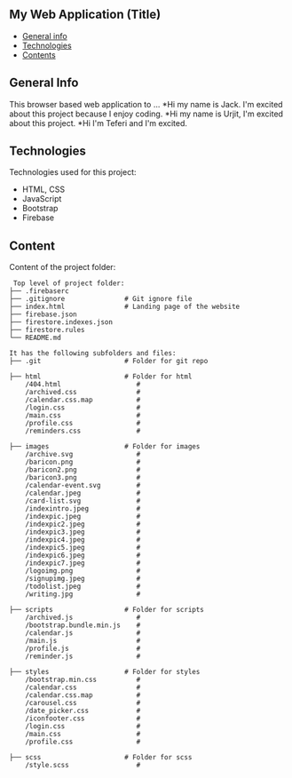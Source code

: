 ## My Web Application (Title)

* [General info](#general-info)
* [Technologies](#technologies)
* [Contents](#content)

## General Info
This browser based web application to ...
*Hi my name is Jack. I'm excited about this project because I enjoy coding.
*Hi my name is Urjit, I'm excited about this project.
*Hi I'm Teferi and I'm excited.
	
## Technologies
Technologies used for this project:
* HTML, CSS
* JavaScript
* Bootstrap 
* Firebase
	
## Content
Content of the project folder:

```
 Top level of project folder: 
├── .firebaserc
├── .gitignore               # Git ignore file
├── index.html               # Landing page of the website
├── firebase.json
├── firestore.indexes.json
├── firestore.rules
└── README.md

It has the following subfolders and files:
├── .git                     # Folder for git repo

├── html                     # Folder for html
    /404.html                   # 
    /archived.css               # 
    /calendar.css.map           # 
    /login.css                  # 
    /main.css                   # 
    /profile.css                #  
    /reminders.css              # 

├── images                   # Folder for images
    /archive.svg                # 
    /baricon.png                # 
    /baricon2.png               # 
    /baricon3.png               # 
    /calendar-event.svg         # 
    /calendar.jpeg              # 
    /card-list.svg              # 
    /indexintro.jpeg            # 
    /indexpic.jpeg              # 
    /indexpic2.jpeg             # 
    /indexpic3.jpeg             # 
    /indexpic4.jpeg             # 
    /indexpic5.jpeg             # 
    /indexpic6.jpeg             # 
    /indexpic7.jpeg             # 
    /logoimg.png                # 
    /signupimg.jpeg             # 
    /todolist.jpeg              # 
    /writing.jpg                # 

├── scripts                  # Folder for scripts
    /archived.js                # 
    /bootstrap.bundle.min.js    # 
    /calendar.js                # 
    /main.js                    # 
    /profile.js                 # 
    /reminder.js                # 

├── styles                   # Folder for styles
    /bootstrap.min.css          # 
    /calendar.css               # 
    /calendar.css.map           # 
    /carousel.css               # 
    /date_picker.css            # 
    /iconfooter.css             # 
    /login.css                  # 
    /main.css                   # 
    /profile.css                # 

├── scss                     # Folder for scss
    /style.scss                 # 
